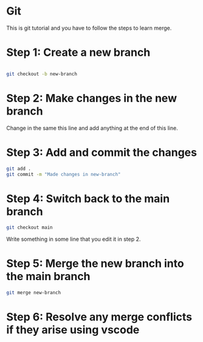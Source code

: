# Git

This is git tutorial and you have to follow the steps to learn merge.

# Step 1: Create a new branch

```bash

git checkout -b new-branch
```

# Step 2: Make changes in the new branch

Change in the same this line and add anything at the end of this line.

# Step 3: Add and commit the changes

```bash
git add .
git commit -m "Made changes in new-branch"
```

# Step 4: Switch back to the main branch

```bash
git checkout main
```

Write something in some line that you edit it in step 2.

# Step 5: Merge the new branch into the main branch

```bash
git merge new-branch
```

# Step 6: Resolve any merge conflicts if they arise using vscode
